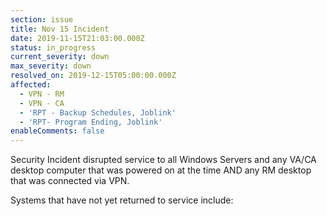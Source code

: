 ```yaml
---
section: issue
title: Nov 15 Incident
date: 2019-11-15T21:03:00.000Z
status: in_progress
current_severity: down
max_severity: down
resolved_on: 2019-12-15T05:00:00.000Z
affected:
  - VPN - RM
  - VPN - CA
  - 'RPT - Backup Schedules, Joblink'
  - 'RPT- Program Ending, Joblink'
enableComments: false
---
```

Security Incident disrupted service to all Windows Servers and any VA/CA desktop computer that was powered on at the time AND any RM desktop that was connected via VPN.

Systems that have not yet returned to service include:
